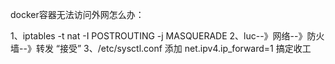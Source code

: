 docker容器无法访问外网怎么办：

1、iptables -t nat -I POSTROUTING -j MASQUERADE 
2、luc--》网络--》防火墙--》转发 “接受” 
3、/etc/sysctl.conf 添加 net.ipv4.ip_forward=1 搞定收工
